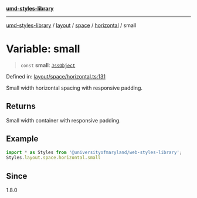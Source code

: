 [**umd-styles-library**](../../../../../../README.md)

***

[umd-styles-library](../../../../../../modules.md) / [layout](../../../../../README.md) / [space](../../../README.md) / [horizontal](../README.md) / small

# Variable: small

> `const` **small**: [`JssObject`](../../../../../../utilities/namespaces/transform/type-aliases/JssObject.md)

Defined in: [layout/space/horizontal.ts:131](https://github.com/UMD-Digital/design-system/blob/ada30a44686a89a90941bbd44a6f156101fc9b44/packages/styles/source/layout/space/horizontal.ts#L131)

Small width horizontal spacing with responsive padding.

## Returns

Small width container with responsive padding.

## Example

```typescript
import * as Styles from '@universityofmaryland/web-styles-library';
Styles.layout.space.horizontal.small
```

## Since

1.8.0
